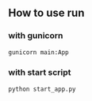 ## How to use run
### with gunicorn
```bash
gunicorn main:App
```
### with start script
```bash
python start_app.py
```
